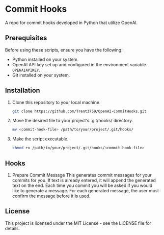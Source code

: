 # Commit Hooks

A repo for commit hooks developed in Python that utilize OpenAI. 

## Prerequisites

Before using these scripts, ensure you have the following:

- Python installed on your system.
- OpenAI API key set up and configured in the environment variable `OPENAIAPIKEY`.
- Git installed on your system.

## Installation

1. Clone this repository to your local machine.

   ```bash
   git clone https://github.com/Trent3759/OpenAI-CommitHooks.git
   ```
2. Move the desired file to your project's .git/hooks/ directory.
   ```bash
   mv <commit-hook-file> /path/to/your/project/.git/hooks/
   ```
3. Make the script executable.
   ```bash
   chmod +x /path/to/your/project/.git/hooks/<commit-hook-file>
   ```
## Hooks

1. Prepare Commit Message
This generates commit messages for your commits for you. If text is already entered, it will append the generated text on the end. Each time you commit you will be asked if you would like to generate a message. For each generated message, the user must confirm the    message before it is used. 

## License
This project is licensed under the MIT License - see the LICENSE file for details.


